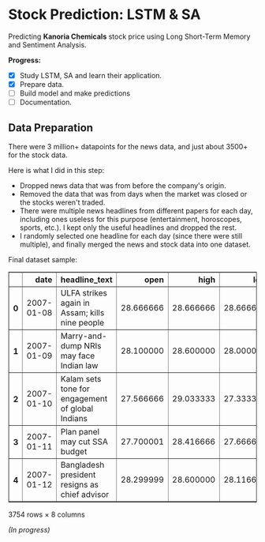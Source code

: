 # Stock Prediction: LSTM & SA
Predicting **Kanoria Chemicals** stock price using Long Short-Term Memory and Sentiment Analysis.

**Progress:**
- [x] Study LSTM, SA and learn their application.
- [x] Prepare data.
- [ ] Build model and make predictions
- [ ] Documentation.

## Data Preparation
There were 3 million+ datapoints for the news data, and just about 3500+ for the stock data. 

Here is what I did in this step:
* Dropped news data that was from before the company's origin. 
* Removed the data that was from days when the market was closed or the stocks weren't traded. 
* There were multiple news headlines from different papers for each day, including ones useless for this purpose (entertainment, horoscopes, sports, etc.). I kept only the useful headlines and dropped the rest.
* I randomly selected one headline for each day (since there were still multiple), and finally merged the news and stock data into one dataset.

Final dataset sample:

<div>
<table border="1" class="dataframe">
  <thead>
    <tr style="text-align: right;">
      <th></th>
      <th>date</th>
      <th>headline_text</th>
      <th>open</th>
      <th>high</th>
      <th>low</th>
      <th>close</th>
      <th>adj close</th>
      <th>volume</th>
    </tr>
  </thead>
  <tbody>
    <tr>
      <th>0</th>
      <td>2007-01-08</td>
      <td>ULFA strikes again in Assam; kills nine people</td>
      <td>28.666666</td>
      <td>28.666666</td>
      <td>28.666666</td>
      <td>28.666666</td>
      <td>16.249998</td>
      <td>3600.0</td>
    </tr>
    <tr>
      <th>1</th>
      <td>2007-01-09</td>
      <td>Marry-and-dump NRIs may face Indian law</td>
      <td>28.100000</td>
      <td>28.600000</td>
      <td>28.000000</td>
      <td>28.083332</td>
      <td>15.919325</td>
      <td>2490.0</td>
    </tr>
    <tr>
      <th>2</th>
      <td>2007-01-10</td>
      <td>Kalam sets tone for engagement of global Indians</td>
      <td>27.566666</td>
      <td>29.033333</td>
      <td>27.333332</td>
      <td>27.566666</td>
      <td>15.626451</td>
      <td>32694.0</td>
    </tr>
    <tr>
      <th>3</th>
      <td>2007-01-11</td>
      <td>Plan panel may cut SSA budget</td>
      <td>27.700001</td>
      <td>28.416666</td>
      <td>27.666666</td>
      <td>28.000000</td>
      <td>15.872088</td>
      <td>4800.0</td>
    </tr>
    <tr>
      <th>4</th>
      <td>2007-01-12</td>
      <td>Bangladesh president resigns as chief advisor</td>
      <td>28.299999</td>
      <td>28.600000</td>
      <td>28.116667</td>
      <td>28.433332</td>
      <td>16.117727</td>
      <td>13122.0</td>
    </tr> 
  </tbody>
</table>
<p>3754 rows × 8 columns</p>
</div>

*(In progress)*
